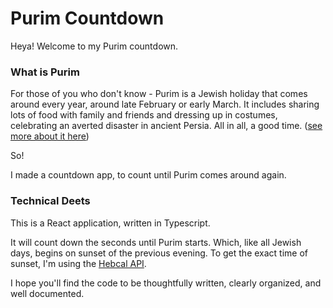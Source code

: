 # Purim Countdown

Heya! Welcome to my Purim countdown.

### What is Purim

For those of you who don't know - Purim is a Jewish holiday that comes around every year, around late February or early March. It includes sharing lots of food with family and friends and dressing up in costumes, celebrating an averted disaster in ancient Persia. All in all, a good time.
([see more about it here](https://en.wikipedia.org/wiki/Purim))

So!

I made a countdown app, to count until Purim comes around again.

### Technical Deets

This is a React application, written in Typescript.

It will count down the seconds until Purim starts. Which, like all Jewish days, begins on sunset of the previous evening. To get the exact time of sunset, I'm using the [Hebcal API](https://www.hebcal.com/home/1663/zmanim-halachic-times-api).

I hope you'll find the code to be thoughtfully written, clearly organized, and well documented.

